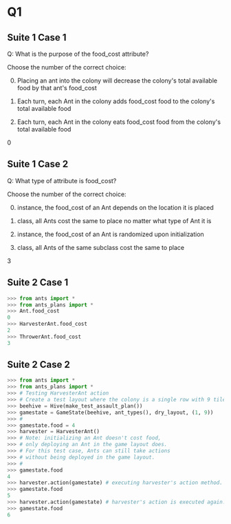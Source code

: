 # Q1

## Suite 1 Case 1

Q: What is the purpose of the food_cost attribute?

Choose the number of the correct choice:

0) Placing an ant into the colony will decrease the colony's total available food by that ant's food_cost

1) Each turn, each Ant in the colony adds food_cost food to the colony's total available food

2) Each turn, each Ant in the colony eats food_cost food from the colony's total available food

0

## Suite 1 Case 2

Q: What type of attribute is food_cost?

Choose the number of the correct choice:

0) instance, the food_cost of an Ant depends on the location it is placed

1) class, all Ants cost the same to place no matter what type of Ant it is

2) instance, the food_cost of an Ant is randomized upon initialization

3) class, all Ants of the same subclass cost the same to place

3

## Suite 2 Case 1

```Python
>>> from ants import *
>>> from ants_plans import *
>>> Ant.food_cost
0
>>> HarvesterAnt.food_cost
2
>>> ThrowerAnt.food_cost
3
```

## Suite 2 Case 2

```Python
>>> from ants import *
>>> from ants_plans import *
>>> # Testing HarvesterAnt action
>>> # Create a test layout where the colony is a single row with 9 tiles
>>> beehive = Hive(make_test_assault_plan())
>>> gamestate = GameState(beehive, ant_types(), dry_layout, (1, 9))
>>> #
>>> gamestate.food = 4
>>> harvester = HarvesterAnt()
>>> # Note: initializing an Ant doesn't cost food,
>>> # only deploying an Ant in the game layout does.
>>> # For this test case, Ants can still take actions
>>> # without being deployed in the game layout.
>>> #
>>> gamestate.food
4
>>> harvester.action(gamestate) # executing harvester's action method. this symbolizes the ant taking one turn.
>>> gamestate.food
5
>>> harvester.action(gamestate) # harvester's action is executed again.
>>> gamestate.food
6
```